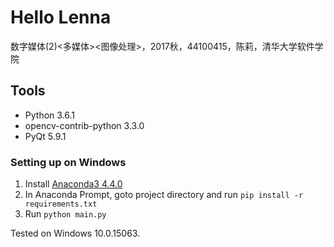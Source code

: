 # Hello Lenna

数字媒体(2)<多媒体><图像处理>，2017秋，44100415，陈莉，清华大学软件学院

## Tools

* Python 3.6.1
* opencv-contrib-python 3.3.0
* PyQt 5.9.1

### Setting up on Windows

1. Install [Anaconda3 4.4.0](https://repo.continuum.io/archive/)
2. In Anaconda Prompt, goto project directory and run `pip install -r requirements.txt`
3. Run `python main.py`

Tested on Windows 10.0.15063.


